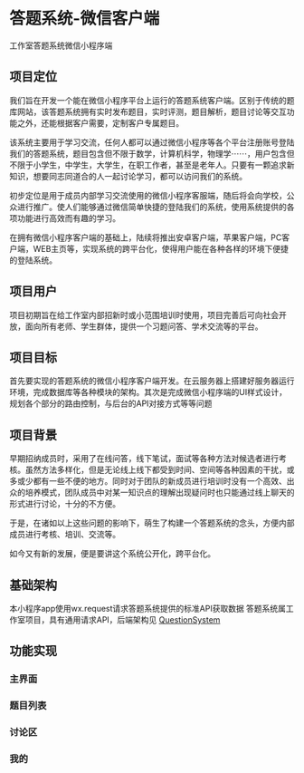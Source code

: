 # 答题系统-微信客户端

工作室答题系统微信小程序端

## 项目定位

我们旨在开发一个能在微信小程序平台上运行的答题系统客户端。区别于传统的题库网站，该答题系统拥有实时发布题目，实时评测，题目解析，题目讨论等交互功能之外，还能根据客户需要，定制客户专属题目。

该系统主要用于学习交流，任何人都可以通过微信小程序等各个平台注册账号登陆我们的答题系统，题目包含但不限于数学，计算机科学，物理学⋯⋯，用户包含但不限于小学生，中学生，大学生，在职工作者，甚至是老年人。只要有一颗追求新知识，想要同志同道合的人一起讨论学习，都可以访问我们的系统。

初步定位是用于成员内部学习交流使用的微信小程序客服端，随后将会向学校，公众进行推广。使人们能够通过微信简单快捷的登陆我们的系统，使用系统提供的各项功能进行高效而有趣的学习。

在拥有微信小程序客户端的基础上，陆续将推出安卓客户端，苹果客户端，PC客户端，WEB主页等，实现系统的跨平台化，使得用户能在各种各样的环境下便捷的登陆系统。

## 项目用户

项目初期旨在给工作室内部招新时或小范围培训时使用，项目完善后可向社会开放，面向所有老师、学生群体，提供一个习题问答、学术交流等的平台。

## 项目目标

首先要实现的答题系统的微信小程序客户端开发。在云服务器上搭建好服务器运行环境，完成数据库等各种模块的架构。其次是完成微信小程序端的UI样式设计，规划各个部分的路由控制，与后台的API对接方式等等问题

## 项目背景

早期招纳成员时，采用了在线问答，线下笔试，面试等各种方法对候选者进行考核。虽然方法多样化，但是无论线上线下都受到时间、空间等各种因素的干扰，或多或少都有一些不便的地方。同时对于团队的新成员进行培训时没有一个高效、出众的培养模式，团队成员中对某一知识点的理解出现疑问时也只能通过线上聊天的形式进行讨论，十分的不方便。

于是，在诸如以上这些问题的影响下，萌生了构建一个答题系统的念头，方便内部成员进行考核、培训、交流等。

如今又有新的发展，便是要讲这个系统公开化，跨平台化。

## 基础架构

本小程序app使用wx.request请求答题系统提供的标准API获取数据
答题系统属工作室项目，具有通用请求API，后端架构见 [QuestionSystem](https://github.com/evi0s/QuestionSystem-Rebuild)

## 功能实现

### 主界面



### 题目列表



### 讨论区



### 我的
